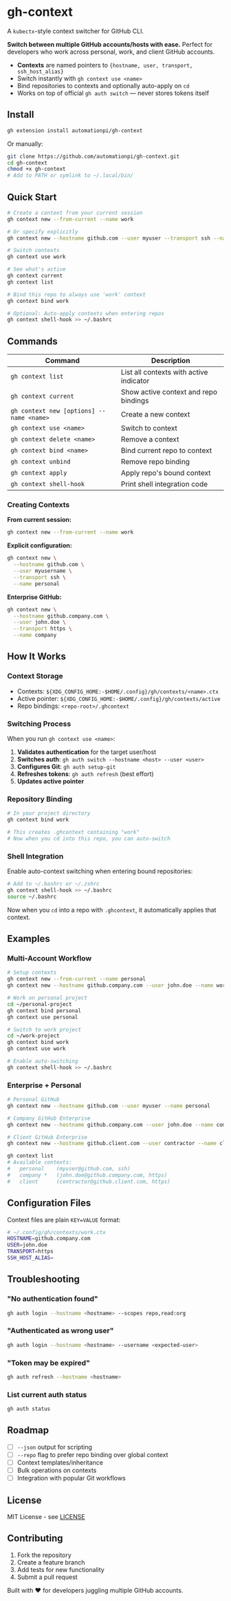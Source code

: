 # gh-context

A `kubectx`-style context switcher for GitHub CLI.

**Switch between multiple GitHub accounts/hosts with ease.** Perfect for developers who work across personal, work, and client GitHub accounts.

- **Contexts** are named pointers to `{hostname, user, transport, ssh_host_alias}`
- Switch instantly with `gh context use <name>`
- Bind repositories to contexts and optionally auto-apply on `cd`
- Works on top of official `gh auth switch` — never stores tokens itself

## Install

```bash
gh extension install automationpi/gh-context
```

Or manually:
```bash
git clone https://github.com/automationpi/gh-context.git
cd gh-context
chmod +x gh-context
# Add to PATH or symlink to ~/.local/bin/
```

## Quick Start

```bash
# Create a context from your current session
gh context new --from-current --name work

# Or specify explicitly  
gh context new --hostname github.com --user myuser --transport ssh --name personal

# Switch contexts
gh context use work

# See what's active
gh context current
gh context list

# Bind this repo to always use 'work' context
gh context bind work

# Optional: Auto-apply contexts when entering repos
gh context shell-hook >> ~/.bashrc
```

## Commands

| Command | Description |
|---------|-------------|
| `gh context list` | List all contexts with active indicator |
| `gh context current` | Show active context and repo bindings |
| `gh context new [options] --name <name>` | Create a new context |
| `gh context use <name>` | Switch to context |
| `gh context delete <name>` | Remove a context |
| `gh context bind <name>` | Bind current repo to context |
| `gh context unbind` | Remove repo binding |
| `gh context apply` | Apply repo's bound context |
| `gh context shell-hook` | Print shell integration code |

### Creating Contexts

**From current session:**
```bash
gh context new --from-current --name work
```

**Explicit configuration:**
```bash
gh context new \
  --hostname github.com \
  --user myusername \
  --transport ssh \
  --name personal
```

**Enterprise GitHub:**
```bash
gh context new \
  --hostname github.company.com \
  --user john.doe \
  --transport https \
  --name company
```

## How It Works

### Context Storage
- Contexts: `${XDG_CONFIG_HOME:-$HOME/.config}/gh/contexts/<name>.ctx`
- Active pointer: `${XDG_CONFIG_HOME:-$HOME/.config}/gh/contexts/active`
- Repo bindings: `<repo-root>/.ghcontext`

### Switching Process
When you run `gh context use <name>`:

1. **Validates authentication** for the target user/host
2. **Switches auth**: `gh auth switch --hostname <host> --user <user>`
3. **Configures Git**: `gh auth setup-git` 
4. **Refreshes tokens**: `gh auth refresh` (best effort)
5. **Updates active pointer**

### Repository Binding
```bash
# In your project directory
gh context bind work

# This creates .ghcontext containing "work"
# Now when you cd into this repo, you can auto-switch
```

### Shell Integration
Enable auto-context switching when entering bound repositories:

```bash
# Add to ~/.bashrc or ~/.zshrc
gh context shell-hook >> ~/.bashrc
source ~/.bashrc
```

Now when you `cd` into a repo with `.ghcontext`, it automatically applies that context.

## Examples

### Multi-Account Workflow
```bash
# Setup contexts
gh context new --from-current --name personal
gh context new --hostname github.company.com --user john.doe --name work

# Work on personal project
cd ~/personal-project
gh context bind personal
gh context use personal

# Switch to work project  
cd ~/work-project
gh context bind work
gh context use work

# Enable auto-switching
gh context shell-hook >> ~/.bashrc
```

### Enterprise + Personal
```bash
# Personal GitHub
gh context new --hostname github.com --user myuser --name personal

# Company GitHub Enterprise
gh context new --hostname github.company.com --user john.doe --name company

# Client GitHub Enterprise
gh context new --hostname github.client.com --user contractor --name client

gh context list
# Available contexts:
#   personal    (myuser@github.com, ssh)
#   company *   (john.doe@github.company.com, https)  
#   client      (contractor@github.client.com, https)
```

## Configuration Files

Context files are plain `KEY=VALUE` format:
```bash
# ~/.config/gh/contexts/work.ctx
HOSTNAME=github.company.com
USER=john.doe
TRANSPORT=https
SSH_HOST_ALIAS=
```

## Troubleshooting

### "No authentication found"
```bash
gh auth login --hostname <hostname> --scopes repo,read:org
```

### "Authenticated as wrong user"  
```bash
gh auth login --hostname <hostname> --username <expected-user>
```

### "Token may be expired"
```bash
gh auth refresh --hostname <hostname>
```

### List current auth status
```bash
gh auth status
```

## Roadmap

- [ ] `--json` output for scripting
- [ ] `--repo` flag to prefer repo binding over global context
- [ ] Context templates/inheritance
- [ ] Bulk operations on contexts
- [ ] Integration with popular Git workflows

## License

MIT License - see [LICENSE](LICENSE)

## Contributing

1. Fork the repository
2. Create a feature branch
3. Add tests for new functionality
4. Submit a pull request

Built with ❤️ for developers juggling multiple GitHub accounts.
